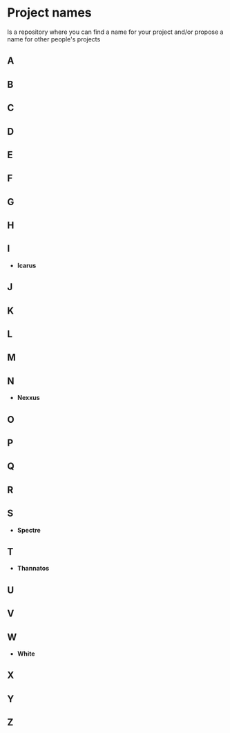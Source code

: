# Project names
Is a repository where you can find a name for your project and/or propose a name for other people's projects

## A
## B
## C
## D
## E
## F
## G
## H
## I
- **Icarus**
## J
## K
## L
## M
## N
- **Nexxus**

## O
## P
## Q
## R
## S
- **Spectre**
## T
- **Thannatos**
## U
## V
## W
- **White**
## X
## Y
## Z
